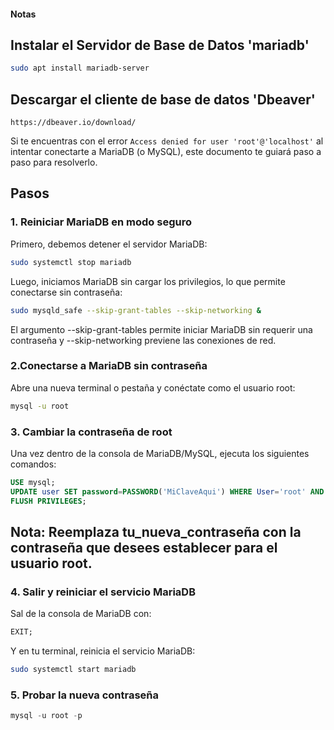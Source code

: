 #### Notas

## Instalar el Servidor de Base de Datos 'mariadb'
```bash
sudo apt install mariadb-server
```
## Descargar el cliente de base de datos 'Dbeaver'
```url
https://dbeaver.io/download/
```

Si te encuentras con el error `Access denied for user 'root'@'localhost'` al intentar conectarte a MariaDB (o MySQL), este documento te guiará paso a paso para resolverlo.

## Pasos

### 1. Reiniciar MariaDB en modo seguro

Primero, debemos detener el servidor MariaDB:

```bash
sudo systemctl stop mariadb
```

Luego, iniciamos MariaDB sin cargar los privilegios, lo que permite conectarse sin contraseña:
```bash
sudo mysqld_safe --skip-grant-tables --skip-networking &
```
El argumento --skip-grant-tables permite iniciar MariaDB sin requerir una contraseña y --skip-networking previene las conexiones de red.

### 2.Conectarse a MariaDB sin contraseña
Abre una nueva terminal o pestaña y conéctate como el usuario root:
```bash
mysql -u root
```

### 3. Cambiar la contraseña de root
Una vez dentro de la consola de MariaDB/MySQL, ejecuta los siguientes comandos:
```sql
USE mysql;
UPDATE user SET password=PASSWORD('MiClaveAqui') WHERE User='root' AND Host = 'localhost';
FLUSH PRIVILEGES;
```
## Nota: Reemplaza tu_nueva_contraseña con la contraseña que desees establecer para el usuario root.

### 4. Salir y reiniciar el servicio MariaDB
Sal de la consola de MariaDB con:
```sql
EXIT;
```
Y en tu terminal, reinicia el servicio MariaDB:
```bash
sudo systemctl start mariadb
```
### 5. Probar la nueva contraseña
```sql
mysql -u root -p
```
